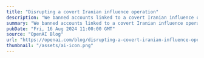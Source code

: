 ```yaml
---
title: "Disrupting a covert Iranian influence operation"
description: "We banned accounts linked to a covert Iranian influence operation using ChatGPT to generate website and social media content focused on multiple topics, including the U.S. presidential campaign. We have seen no indication that this content reached a meaningful audience."
summary: "We banned accounts linked to a covert Iranian influence operation using ChatGPT to generate website and social media content focused on multiple topics, including the U.S. presidential campaign. We have seen no indication that this content reached a meaningful audience."
pubDate: "Fri, 16 Aug 2024 11:00:00 GMT"
source: "OpenAI Blog"
url: "https://openai.com/blog/disrupting-a-covert-iranian-influence-operation"
thumbnail: "/assets/ai-icon.png"
---
```


